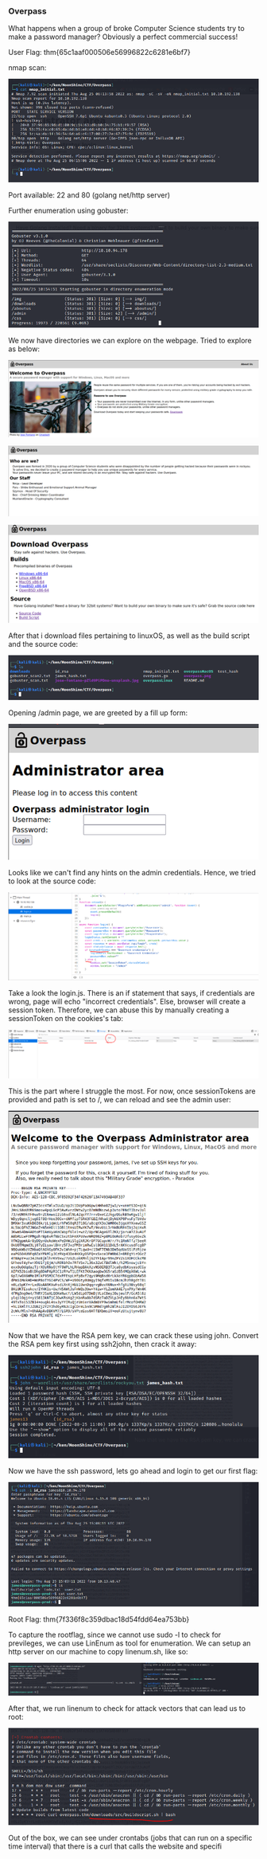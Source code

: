 ### Overpass

What happens when a group of broke Computer Science students try to make a password manager?
Obviously a perfect commercial success!


User Flag:
thm{65c1aaf000506e56996822c6281e6bf7}

nmap scan:

![](../../img/Pasted%20image%2020220825105132.png)

Port available: 22 and 80 (golang net/http server)

Further enumeration using gobuster:

![](../../img/Pasted%20image%2020220825105649.png)

We now have directories we can explore on the webpage. Tried to explore as below:

![](../../img/Pasted%20image%2020220825105538.png)

![](../../img/Pasted%20image%2020220825105551.png)

![](../../img/Pasted%20image%2020220825105605.png)

After that i download files pertaining to linuxOS, as well as the build script and the source code:

![](../../img/Pasted%20image%2020220825105701.png)

Opening /admin page, we are greeted by a fill up form:

![](../../img/Pasted%20image%2020220825105739.png)

Looks like we can't find any hints on the admin credentials. Hence, we tried to look at the source code:

![](../../img/Pasted%20image%2020220825105837.png)

Take a look the login.js. There is an if statement that says, if credentials are wrong, page will echo "incorrect credentials". Else, browser will create a session token. Therefore, we can abuse this by manually creating a sessionToken on the cookies's tab:

![](../../img/Pasted%20image%2020220825110036.png)

This is the part where I struggle the most. For now, once sessionTokens are provided and path is set to /, we can reload and see the admin user:

![](../../img/Pasted%20image%2020220825110424.png)

Now that we have the RSA pem key, we can crack these using john. Convert the RSA pem key first using ssh2john, then crack it away:

![](../../img/Pasted%20image%2020220825110712.png)

Now we have the ssh password, lets go ahead and login to get our first flag:

![](../../img/Pasted%20image%2020220825110829.png)


Root Flag:
thm{7f336f8c359dbac18d54fdd64ea753bb}

To capture the rootflag, since we cannot use sudo -l to check for previleges, we can use LinEnum as tool for enumeration. We can setup an http server on our machine to copy linenum.sh, like so:

![](../../img/Pasted%20image%2020220825111137.png)

After that, we run linenum to check for attack vectors that can lead us to root:

![](../../img/Pasted%20image%2020220825111415.png)

Out of the box, we can see under crontabs (jobs that can run on a specific time interval) that there is a curl that calls the website and specifi
